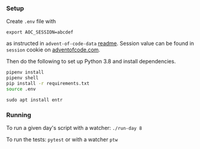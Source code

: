 ### Setup

Create `.env` file with

```
export AOC_SESSION=abcdef
```

as instructed in `advent-of-code-data` [readme](https://pypi.org/project/advent-of-code-data/). Session value can be found in `session` cookie on [adventofcode.com](https://adventofcode.com).

Then do the following to set up Python 3.8 and install dependencies.

```sh
pipenv install
pipenv shell
pip install -r requirements.txt
source .env
```

```
sudo apt install entr
```

### Running

To run a given day's script with a watcher: `./run-day 8`

To run the tests: `pytest` or with a watcher `ptw`
